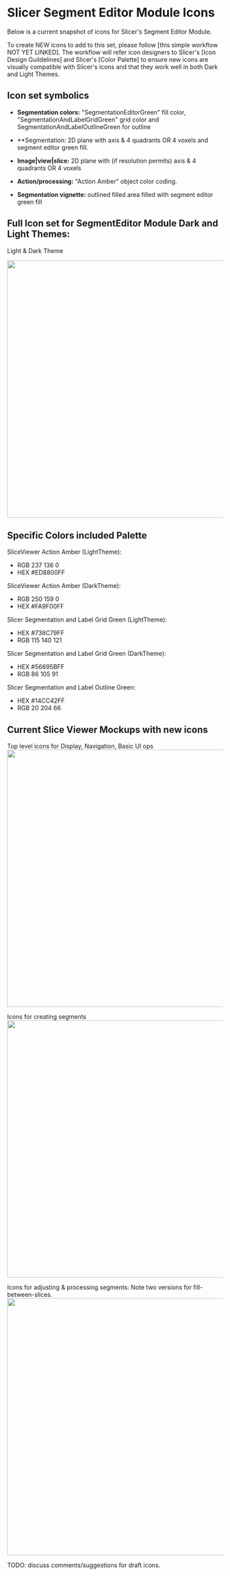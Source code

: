 # Slicer Segment Editor Module Icons

Below is a current snapshot of icons for Slicer's Segment Editor Module. 

To create NEW icons to add to this set, please follow [this simple workflow NOT YET LINKED]. The workflow will refer icon designers to Slicer's [Icon Design Guildelines] and Slicer's [Color Palette] to ensure new icons are visually compatible with Slicer's icons and that they work well in both Dark and Light Themes.

## Icon set symbolics

* **Segmentation colors:** "SegmentationEditorGreen" fill color, "SegmentationAndLabelGridGreen" grid color and SegmentationAndLabelOutlineGreen for outline

* **Segmentation: 2D plane with axis & 4 quadrants OR 4 voxels and segment editor green fill.

* **Image|view|slice:** 2D plane with (if resolution permits) axis & 4 quadrants OR 4 voxels 

* **Action/processing:** "Action Amber" object color coding.
  
* **Segmentation vignette:** outlined filled area filled with segment editor green fill


## Full Icon set for SegmentEditor Module Dark and Light Themes:

Light & Dark Theme 

<img src="https://github.com/user-attachments/assets/7c2179a5-09f8-49b8-a6a8-17779e81d1b1" width="600">

## Specific Colors included Palette

SliceViewer Action Amber (LightTheme):
* RGB 237 136 0
* HEX #ED8800FF

SliceViewer Action Amber (DarkTheme):
* RGB 250 159 0
* HEX #FA9F00FF

Slicer Segmentation and Label Grid Green (LightTheme):
* HEX #738C79FF
* RGB 115 140 121

Slicer Segmentation and Label Grid Green (DarkTheme):
* HEX #56695BFF
* RGB 86 105 91

Slicer Segmentation and Label Outline Green:
* HEX #14CC42FF
* RGB 20 204 66 

## Current Slice Viewer Mockups with new icons

Top level icons for Display, Navigation, Basic UI ops
<img src="https://github.com/user-attachments/assets/5d6dd8e4-b8df-4d83-a3e6-974dd7d79e90" width="600">

Icons for creating segments
<img src="https://github.com/user-attachments/assets/5549a263-9033-435a-843e-08b2bf47c490" width="600">

Icons for adjusting & processing segments:
Note two versions for fill-between-slices.
<img src="https://github.com/user-attachments/assets/e6643000-05e9-48b1-8713-435c3f3f517a" width="600">

TODO: discuss comments/suggestions for draft icons.

